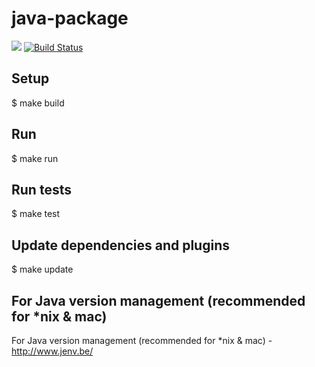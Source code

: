 # java-package

[![](https://jitpack.io/v/Vyacheslav-Lapin/java-package.svg)](https://jitpack.io/#Vyacheslav-Lapin/java-package)
[![Build Status](https://travis-ci.org/Vyacheslav-Lapin/java-package.svg?branch=master)](https://travis-ci.org/Vyacheslav-Lapin/java-package.svg?branch=master)

## Setup
$ make build

## Run
$ make run

## Run tests
$ make test

## Update dependencies and plugins
$ make update

## For Java version management (recommended for *nix & mac)
For Java version management (recommended for *nix & mac) - http://www.jenv.be/